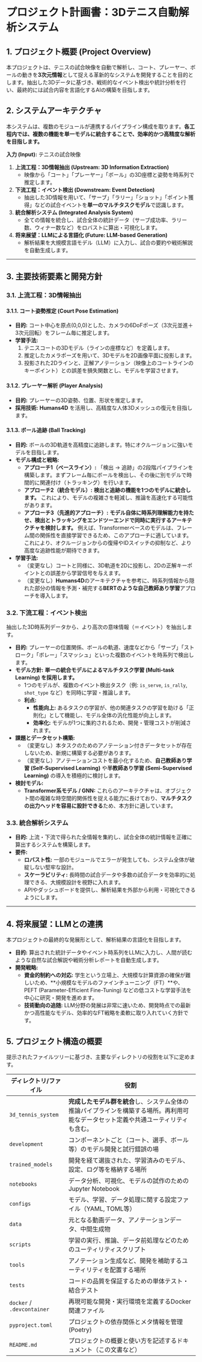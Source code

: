 # プロジェクト計画書：3Dテニス自動解析システム

## 1. プロジェクト概要 (Project Overview)

本プロジェクトは、テニスの試合映像を自動で解析し、コート、プレーヤー、ボールの動きを**3次元情報**として捉える革新的なシステムを開発することを目的とします。抽出した3Dデータに基づき、戦術的なイベント検出や統計分析を行い、最終的には試合内容を言語化するAIの構築を目指します。

## 2. システムアーキテクチャ

本システムは、複数のモジュールが連携するパイプライン構成を取ります。**各工程内では、複数の機能を単一モデルに統合することで、効率的かつ高精度な解析を目指します。**

**入力 (Input):** テニスの試合映像

1.  **上流工程：3D情報抽出 (Upstream: 3D Information Extraction)**
    *   映像から「コート」「プレーヤー」「ボール」の3D座標と姿勢を時系列で推定します。
2.  **下流工程：イベント検出 (Downstream: Event Detection)**
    *   抽出した3D情報を用いて、「サーブ」「ラリー」「ショット」「ポイント獲得」などの試合イベントを**単一のマルチタスクモデル**で認識します。
3.  **統合解析システム (Integrated Analysis System)**
    *   全ての情報を統合し、試合全体の統計データ（サーブ成功率、ラリー数、ウィナー数など）をロバストに算出・可視化します。
4.  **将来展望：LLMによる言語化 (Future: LLM-based Generation)**
    *   解析結果を大規模言語モデル（LLM）に入力し、試合の要約や戦術解説を自動生成します。

---

## 3. 主要技術要素と開発方針

### 3.1. 上流工程：3D情報抽出

#### 3.1.1. コート姿勢推定 (Court Pose Estimation)
*   **目的:** コート中心を原点(0,0,0)とした、カメラの6DoFポーズ（3次元並進＋3次元回転）をフレーム毎に推定します。
*   **学習手法:**
    1.  テニスコートの3Dモデル（ラインの座標など）を定義します。
    2.  推定したカメラポーズを用いて、3Dモデルを2D画像平面に投影します。
    3.  投影された2Dラインと、正解アノテーション（映像上のコートラインのキーポイント）との誤差を損失関数とし、モデルを学習させます。

#### 3.1.2. プレーヤー解析 (Player Analysis)
*   **目的:** プレーヤーの3D姿勢、位置、形状を推定します。
*   **採用技術:** **Humans4D** を活用し、高精度な人体3Dメッシュの復元を目指します。

#### 3.1.3. ボール追跡 (Ball Tracking)
*   **目的:** ボールの3D軌道を高精度に追跡します。特にオクルージョンに強いモデルを目指します。
*   **モデル構成と戦略:**
    *   **アプローチ1（ベースライン）:** 「検出 -> 追跡」の2段階パイプラインを構築します。まずフレーム毎にボールを検出し、その後に別モデルで時間的に関連付け（トラッキング）を行います。
    *   **アプローチ2（統合モデル）:** **検出と追跡の機能を1つのモデルに統合します。** これにより、モデルの複雑さを軽減し、推論を高速化する可能性があります。
    *   **アプローチ3（先進的アプローチ）:** **モデル自体に時系列理解能力を持たせ、検出とトラッキングをエンドツーエンドで同時に実行するアーキテクチャを検討します。** 例えば、Transformerベースのモデルは、フレーム間の関係性を直接学習できるため、このアプローチに適しています。これにより、オクルージョンからの復帰やIDスイッチの抑制など、より高度な追跡性能が期待できます。
*   **学習手法:**
    *   （変更なし）コートと同様に、3D軌道を2Dに投影し、2Dの正解キーポイントとの誤差から学習信号を与えます。
    *   （変更なし）**Humans4D**のアーキテクチャを参考に、時系列情報から隠れた部分の情報を予測・補完する**BERTのような自己教師あり学習**アプローチを導入します。

### 3.2. 下流工程：イベント検出

抽出した3D時系列データから、より高次の意味情報（＝イベント）を抽出します。

*   **目的:** プレーヤーの位置関係、ボールの軌道、速度などから「サーブ」「ストローク」「ボレー」「スマッシュ」といった複数のイベントを時系列で検出します。
*   **モデル方針:** **単一の統合モデルによるマルチタスク学習 (Multi-task Learning) を採用します。**
    *   1つのモデルが、複数のイベント検出タスク（例: `is_serve`, `is_rally`, `shot_type` など）を同時に学習・推論します。
    *   **利点:**
        *   **性能向上:** あるタスクの学習が、他の関連タスクの学習を助ける「正則化」として機能し、モデル全体の汎化性能が向上します。
        *   **効率化:** モデルが1つに集約されるため、開発・管理コストが削減されます。
*   **課題とデータセット構築:**
    *   （変更なし）本タスクのためのアノテーション付きデータセットが存在しないため、新規に構築する必要があります。
    *   （変更なし）アノテーションコストを最小化するため、**自己教師あり学習 (Self-Supervised Learning)** や**半教師あり学習 (Semi-Supervised Learning)** の導入を積極的に検討します。
*   **検討モデル:**
    *   **Transformer系モデル / GNN:** これらのアーキテクチャは、オブジェクト間の複雑な時空間的関係性を捉える能力に長けており、**マルチタスクの出力ヘッドを容易に設計できる**ため、本方針に適しています。
### 3.3. 統合解析システム

*   **目的:** 上流・下流で得られた全情報を集約し、試合全体の統計情報を正確に算出するシステムを構築します。
*   **要件:**
    *   **ロバスト性:** 一部のモジュールでエラーが発生しても、システム全体が破綻しない堅牢な設計。
    *   **スケーラビリティ:** 長時間の試合データや多数の試合データを効率的に処理できる、大規模設計を視野に入れます。
    *   APIやダッシュボードを提供し、解析結果を外部から利用・可視化できるようにします。

---

## 4. 将来展望：LLMとの連携

本プロジェクトの最終的な発展形として、解析結果の言語化を目指します。

*   **目的:** 算出された統計データやイベント時系列をLLMに入力し、人間が読むような自然な試合解説や戦術分析レポートを自動生成します。
*   **開発戦略:**
    *   **資金的制約への対応:** 学生という立場上、大規模な計算資源の確保が難しいため、**小規模なモデルのファインチューニング（FT）**や、PEFT (Parameter-Efficient Fine-Tuning) などの低コストな学習手法を中心に研究・開発を進めます。
    *   **技術動向の追随:** LLM分野の発展は非常に速いため、開発時点での最新かつ高性能なモデル、効率的なFT戦略を柔軟に取り入れていく方針です。

## 5. プロジェクト構造の概要

提示されたファイルツリーに基づき、主要なディレクトリの役割を以下に定めます。

| ディレクトリ/ファイル   | 役割                                                                 |
| ----------------------- | -------------------------------------------------------------------- |
| `3d_tennis_system`      | **完成したモデル群を統合**し、システム全体の推論パイプラインを構築する場所。再利用可能なデータセット定義や共通ユーティリティも含む。 |
| `development`           | コンポーネントごと（コート、選手、ボール等）のモデル開発と試行錯誤の場 |
| `trained_models`        | 開発を経て選抜された、学習済みのモデル、設定、ログ等を格納する場所   |
| `notebooks`             | データ分析、可視化、モデルの試作のためのJupyter Notebook             |
| `configs`               | モデル、学習、データ処理に関する設定ファイル（YAML, TOML等）           |
| `data`                  | 元となる動画データ、アノテーションデータ、中間生成物                   |
| `scripts`               | 学習の実行、推論、データ前処理などのためのユーティリティスクリプト       |
| `tools`                 | アノテーション生成など、開発を補助するユーティリティを配置する場所     |
| `tests`                 | コードの品質を保証するための単体テスト・結合テスト                     |
| `docker` / `.devcontainer` | 再現可能な開発・実行環境を定義するDocker関連ファイル                 |
| `pyproject.toml`        | プロジェクトの依存関係とメタ情報を管理 (Poetry)                      |
| `README.md`             | プロジェクトの概要と使い方を記述するドキュメント（この文書など）       |
